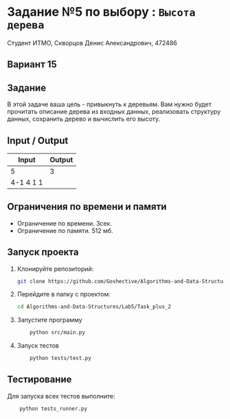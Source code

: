 # Задание №5 по выбору : `Высота дерева`
Студент ИТМО,  Скворцов Денис Александрович, 472486

## Вариант 15

## Задание 
В этой задаче ваша цель - привыкнуть к деревьям. Вам нужно будет прочитать
описание дерева из входных данных, реализовать структуру данных, сохранить
дерево и вычислить его высоту.

## Input / Output 

| Input    | Output |
|----------|----------|
|5         | 3        |
|4-1 4 1 1 |          |

## Ограничения по времени и памяти

- Ограничение по времени. 3сек.
- Ограничение по памяти. 512 мб.


## Запуск проекта
1. Клонируйте репозиторий:
   ```bash
   git clone https://github.com/Goshective/Algorithms-and-Data-Structures
   ```
2. Перейдите в папку с проектом:
   ```bash
   cd Algorithms-and-Data-Structures/Lab5/Task_plus_2
   ```

3. Запустите программу
    ```bash
        python src/main.py
    ```

4. Запуск тестов
    ```bash
        python tests/test.py
    ```

## Тестирование
Для запуска всех тестов выполните:
```bash
    python tests_runner.py
```